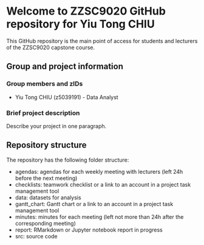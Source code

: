 # Welcome to ZZSC9020 GitHub repository for Yiu Tong CHIU

This GitHub repository is the main point of access for students and lecturers of the ZZSC9020 capstone course. 

## Group and project information

### Group members and zIDs

- Yiu Tong CHIU (z5039191) - Data Analyst

### Brief project description

Describe your project in one paragraph.

## Repository structure

The repository has the following folder structure:

- agendas: agendas for each weekly meeting with lecturers (left 24h before the next meeting)
- checklists: teamwork checklist or a link to an account in a project task management tool
- data: datasets for analysis
- gantt_chart: Gantt chart or a link to an account in a project task management tool
- minutes: minutes for each meeting (left not more than 24h after the corresponding meeting)
- report: RMarkdown or Jupyter notebook report in progress
- src: source code

